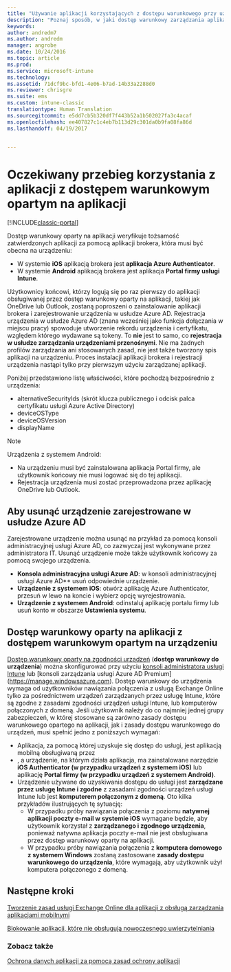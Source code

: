 ```yaml
---
title: "Używanie aplikacji korzystających z dostępu warunkowego przy użyciu zasad zarządzania aplikacjami mobilnymi"
description: "Poznaj sposób, w jaki dostęp warunkowy zarządzania aplikacjami mobilnymi może pomóc w kontrolowaniu tego, które aplikacje mogą mieć dostęp do usług O365."
keywords: 
author: andredm7
ms.author: andredm
manager: angrobe
ms.date: 10/24/2016
ms.topic: article
ms.prod: 
ms.service: microsoft-intune
ms.technology: 
ms.assetid: 71dcf9bc-bfd1-4e06-b7ad-14b33a2288d0
ms.reviewer: chrisgre
ms.suite: ems
ms.custom: intune-classic
translationtype: Human Translation
ms.sourcegitcommit: e5dd7cb5b320df7f443b52a1b502027fa3c4acaf
ms.openlocfilehash: ee407827c1c4eb7b113d29c301da0b9fa08fa86d
ms.lasthandoff: 04/19/2017


---
```

# <a name="what-to-expect-when-using-an-app-with-app-based-ca"></a>Oczekiwany przebieg korzystania z aplikacji z dostępem warunkowym opartym na aplikacji

[!INCLUDE[classic-portal](../includes/classic-portal.md)]

Dostęp warunkowy oparty na aplikacji weryfikuje tożsamość zatwierdzonych aplikacji za pomocą aplikacji brokera, która musi być obecna na urządzeniu:
*  W systemie **iOS** aplikacją brokera jest **aplikacja Azure Authenticator**.
* W systemie **Android** aplikacją brokera jest aplikacja **Portal firmy usługi Intune**. 

Użytkownicy końcowi, którzy logują się po raz pierwszy do aplikacji obsługiwanej przez dostęp warunkowy oparty na aplikacji, takiej jak OneDrive lub Outlook, zostaną poproszeni o zainstalowanie aplikacji brokera i zarejestrowanie urządzenia w usłudze Azure AD. Rejestracja urządzenia w usłudze Azure AD (znana wcześniej jako funkcja dołączania w miejscu pracy) spowoduje utworzenie rekordu urządzenia i certyfikatu, względem którego wydawane są tokeny.  To **nie** jest to samo, co **rejestracja w usłudze zarządzania urządzeniami przenośnymi**. Nie ma żadnych profilów zarządzania ani stosowanych zasad, nie jest także tworzony spis aplikacji na urządzeniu.  Proces instalacji aplikacji brokera i rejestracji urządzenia nastąpi tylko przy pierwszym użyciu zarządzanej aplikacji.

Poniżej przedstawiono listę właściwości, które pochodzą bezpośrednio z urządzenia:

* alternativeSecurityIds (skrót klucza publicznego i odcisk palca certyfikatu usługi Azure Active Directory)
* deviceOSType
* deviceOSVersion
* displayName

> [!NOTE]
> Urządzenia z systemem Android:
  * Na urządzeniu musi być zainstalowana aplikacja Portal firmy, ale użytkownik końcowy nie musi logować się do tej aplikacji.
  * Rejestracja urządzenia musi zostać przeprowadzona przez aplikację OneDrive lub Outlook.

## <a name="to-remove-a-device-from-azure-ad-registration"></a>Aby usunąć urządzenie zarejestrowane w usłudze Azure AD
Zarejestrowane urządzenie można usunąć na przykład za pomocą konsoli administracyjnej usługi Azure AD, co zazwyczaj jest wykonywane przez administratora IT.  Usunąć urządzenie może także użytkownik końcowy za pomocą swojego urządzenia.

* **Konsola administracyjna usługi Azure AD**: w konsoli administracyjnej usługi Azure AD** usuń odpowiednie urządzenie.
* **Urządzenie z systemem iOS**: otwórz aplikację Azure Authenticator, przesuń w lewo na koncie i wybierz opcję wyrejestrowania.  
* **Urządzenie z systemem Android**: odinstaluj aplikację portalu firmy lub usuń konto w obszarze **Ustawienia systemu**.

## <a name="app-based-ca-with-device-based-ca"></a>Dostęp warunkowy oparty na aplikacji z dostępem warunkowym opartym na urządzeniu  

[Dostęp warunkowy oparty na zgodności urządzeń](restrict-access-to-email-and-o365-services-with-microsoft-intune.md) (**dostęp warunkowy do urządzenia**) można skonfigurować przy użyciu [konsoli administratora usługi Intune](https://manage.microsoft.com) lub [konsoli zarządzania usługi Azure AD Premium] (https://manage.windowsazure.com). Dostęp warunkowy do urządzenia wymaga od użytkowników nawiązania połączenia z usługą Exchange Online tylko za pośrednictwem urządzeń zarządzanych przez usługę Intune, które są zgodne z zasadami zgodności urządzeń usługi Intune, lub komputerów połączonych z domeną.  Jeśli użytkownik należy do co najmniej jednej grupy zabezpieczeń, w której stosowane są zarówno zasady dostępu warunkowego opartego na aplikacji, jak i zasady dostępu warunkowego do urządzeń, musi spełnić jedno z poniższych wymagań:
* Aplikacja, za pomocą której uzyskuje się dostęp do usługi, jest aplikacją mobilną obsługiwaną przez 
* , a urządzenie, na którym działa aplikacja, ma zainstalowane narzędzie **iOS Authenticator (w przypadku urządzeń z systemem iOS)** lub aplikację **Portal firmy (w przypadku urządzeń z systemem Android)**.
* Urządzenie używane do uzyskiwania dostępu do usługi jest **zarządzane przez usługę Intune i zgodne** z zasadami zgodności urządzeń usługi Intune lub jest **komputerem połączonym z domeną**.  Oto kilka przykładów ilustrujących tę sytuację:
  * W przypadku próby nawiązania połączenia z poziomu **natywnej aplikacji poczty e-mail w systemie iOS** wymagane będzie, aby użytkownik korzystał z **zarządzanego i zgodnego urządzenia**, ponieważ natywna aplikacja poczty e-mail nie jest obsługiwana przez dostęp warunkowy oparty na aplikacji.
  * W przypadku próby nawiązania połączenia z **komputera domowego z systemem Windows** zostaną zastosowane **zasady dostępu warunkowego do urządzenia**, które wymagają, aby użytkownik użył komputera połączonego z domeną.

## <a name="next-steps"></a>Następne kroki
[Tworzenie zasad usługi Exchange Online dla aplikacji z obsługą zarządzania aplikacjami mobilnymi](mam-ca-for-exchange-online.md)

[Blokowanie aplikacji, które nie obsługują nowoczesnego uwierzytelniania](block-apps-with-no-modern-authentication.md)

### <a name="see-also"></a>Zobacz także

[Ochrona danych aplikacji za pomocą zasad ochrony aplikacji](protect-app-data-using-mobile-app-management-policies-with-microsoft-intune.md)

